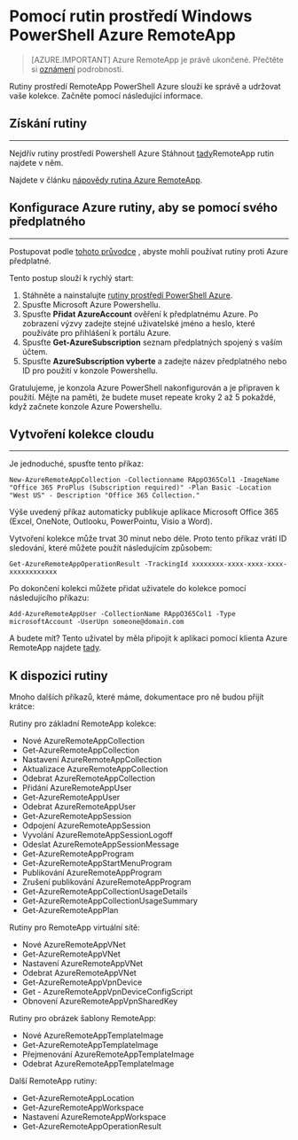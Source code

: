 <properties
   pageTitle="Pomocí rutin prostředí PowerShell s Azure RemoteApp | Microsoft Azure"
   description="Informace o používání rutin prostředí Windows PowerShell v Azure RemoteApp."
   services="remoteapp"
   documentationCenter=""
   authors="guscatalano"
   manager="mbaldwin"
   editor=""/>

<tags
   ms.service="remoteapp"
   ms.devlang="na"
   ms.topic="article"
   ms.tgt_pltfrm="na"
   ms.workload="compute"
   ms.date="08/15/2016"
   ms.author="elizapo"/>



# <a name="use-windows-powershell-cmdlets-with-azure-remoteapp"></a>Pomocí rutin prostředí Windows PowerShell Azure RemoteApp

> [AZURE.IMPORTANT]
> Azure RemoteApp je právě ukončené. Přečtěte si [oznámení](https://go.microsoft.com/fwlink/?linkid=821148) podrobnosti.

 Rutiny prostředí RemoteApp PowerShell Azure slouží ke správě a udržovat vaše kolekce. Začněte pomocí následující informace.

## <a name="get-the-cmdlets"></a>Získání rutiny 
-------------
Nejdřív rutiny prostředí Powershell Azure Stáhnout [tady](http://go.microsoft.com/?linkid=9811175)RemoteApp rutin najdete v něm. 

Najdete v článku [nápovědy rutina Azure RemoteApp](https://msdn.microsoft.com/library/mt428031.aspx).

## <a name="configure-azure-cmdlets-to-use-your-subscription"></a>Konfigurace Azure rutiny, aby se pomocí svého předplatného
------------------
Postupovat podle [tohoto průvodce](../powershell-install-configure.md) , abyste mohli používat rutiny proti Azure předplatné.

Tento postup slouží k rychlý start:

1.  Stáhněte a nainstalujte [rutiny prostředí PowerShell Azure](http://go.microsoft.com/?linkid=9811175).
2.  Spusťte Microsoft Azure Powershellu.
3.  Spusťte **Přidat AzureAccount** ověření k předplatnému Azure. Po zobrazení výzvy zadejte stejné uživatelské jméno a heslo, které používáte pro přihlášení k portálu Azure.  
4.  Spusťte **Get-AzureSubscription** seznam předplatných spojený s vaším účtem. 
5.  Spusťte **AzureSubscription vyberte** a zadejte název předplatného nebo ID pro použití v konzole Powershellu.

Gratulujeme, je konzola Azure PowerShell nakonfigurován a je připraven k použití. Mějte na paměti, že budete muset repeate kroky 2 až 5 pokaždé, když začnete konzole Azure Powershellu.  

## <a name="create-a-cloud-collection"></a>Vytvoření kolekce cloudu
--------------------
Je jednoduché, spusťte tento příkaz:

    New-AzureRemoteAppCollection -Collectionname RAppO365Col1 -ImageName "Office 365 ProPlus (Subscription required)" -Plan Basic -Location "West US" - Description "Office 365 Collection."

Výše uvedený příkaz automaticky publikuje aplikace Microsoft Office 365 (Excel, OneNote, Outlooku, PowerPointu, Visio a Word).

Vytvoření kolekce může trvat 30 minut nebo déle. Proto tento příkaz vrátí ID sledování, které můžete použít následujícím způsobem:


    Get-AzureRemoteAppOperationResult -TrackingId xxxxxxxx-xxxx-xxxx-xxxx-xxxxxxxxxxxx

Po dokončení kolekci můžete přidat uživatele do kolekce pomocí následujícího příkazu:

    Add-AzureRemoteAppUser -CollectionName RAppO365Col1 -Type microsoftAccount -UserUpn someone@domain.com

A budete mít? Tento uživatel by měla připojit k aplikaci pomocí klienta Azure RemoteApp najdete [tady](https://www.remoteapp.windowsazure.com/).

## <a name="available-cmdlets"></a>K dispozici rutiny
Mnoho dalších příkazů, které máme, dokumentace pro ně budou přijít krátce:

Rutiny pro základní RemoteApp kolekce: 

- Nové AzureRemoteAppCollection
- Get-AzureRemoteAppCollection
- Nastavení AzureRemoteAppCollection
- Aktualizace AzureRemoteAppCollection
- Odebrat AzureRemoteAppCollection
- Přidání AzureRemoteAppUser
- Get-AzureRemoteAppUser
- Odebrat AzureRemoteAppUser
- Get-AzureRemoteAppSession
- Odpojení AzureRemoteAppSession
- Vyvolání AzureRemoteAppSessionLogoff
- Odeslat AzureRemoteAppSessionMessage
- Get-AzureRemoteAppProgram
- Get-AzureRemoteAppStartMenuProgram
- Publikování AzureRemoteAppProgram
- Zrušení publikování AzureRemoteAppProgram
- Get-AzureRemoteAppCollectionUsageDetails
- Get-AzureRemoteAppCollectionUsageSummary
- Get-AzureRemoteAppPlan

Rutiny pro RemoteApp virtuální sítě:

- Nové AzureRemoteAppVNet
- Get-AzureRemoteAppVNet
- Nastavení AzureRemoteAppVNet
- Odebrat AzureRemoteAppVNet
- Get-AzureRemoteAppVpnDevice
- Get - AzureRemoteAppVpnDeviceConfigScript
- Obnovení AzureRemoteAppVpnSharedKey

Rutiny pro obrázek šablony RemoteApp:

- Nové AzureRemoteAppTemplateImage
- Get-AzureRemoteAppTemplateImage
- Přejmenování AzureRemoteAppTemplateImage
- Odebrat AzureRemoteAppTemplateImage

Další RemoteApp rutiny:

- Get-AzureRemoteAppLocation
- Get-AzureRemoteAppWorkspace
- Nastavení AzureRemoteAppWorkspace
- Get-AzureRemoteAppOperationResult
 
